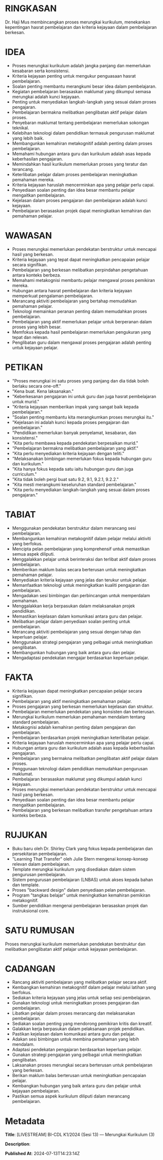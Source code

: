 # RINGKASAN
Dr. Haji Mus membincangkan proses merungkai kurikulum, menekankan kepentingan hasrat pembelajaran dan kriteria kejayaan dalam pembelajaran berkesan.

# IDEA
- Proses merungkai kurikulum adalah jangka panjang dan memerlukan kesabaran serta konsistensi.
- Kriteria kejayaan penting untuk mengukur penguasaan hasrat pembelajaran.
- Soalan penting membantu merangkumi besar idea dalam pembelajaran.
- Kegiatan pembelajaran berasaskan maklumat yang dikumpul semasa merungkai adalah kunci kejayaan.
- Penting untuk menyediakan langkah-langkah yang sesuai dalam proses pengajaran.
- Pembelajaran bermakna melibatkan penglibatan aktif pelajar dalam proses.
- Penyebaran maklumat tentang pembelajaran memerlukan sokongan teknikal.
- Kelebihan teknologi dalam pendidikan termasuk pengurusan maklumat yang lebih baik.
- Membangunkan kemahiran metakognitif adalah penting dalam proses pembelajaran.
- Memahami hubungan antara guru dan kurikulum adalah asas kepada keberhasilan pengajaran.
- Memindahkan hasil kurikulum memerlukan proses yang teratur dan terancang.
- Keterlibatan pelajar dalam proses pembelajaran meningkatkan pemahaman mereka.
- Kriteria kejayaan haruslah mencerminkan apa yang pelajar perlu capai.
- Penyediaan soalan penting dan idea besar membantu pelajar mengaitkan pembelajaran.
- Kejelasan dalam proses pengajaran dan pembelajaran adalah kunci kejayaan.
- Pembelajaran berasaskan projek dapat meningkatkan kemahiran dan pemahaman pelajar.

# WAWASAN
- Proses merungkai memerlukan pendekatan berstruktur untuk mencapai hasil yang berkesan.
- Kriteria kejayaan yang tepat dapat meningkatkan pencapaian pelajar secara signifikan.
- Pembelajaran yang berkesan melibatkan perpindahan pengetahuan antara konteks berbeza.
- Memahami metakognisi membantu pelajar mengawal proses pemikiran mereka.
- Hubungan antara hasrat pembelajaran dan kriteria kejayaan memperkuat pengalaman pembelajaran.
- Merancang aktiviti pembelajaran yang bertahap memudahkan pemahaman pelajar.
- Teknologi memainkan peranan penting dalam memudahkan proses pembelajaran.
- Pembelajaran yang aktif memerlukan pelajar untuk berperanan dalam proses yang lebih besar.
- Memfokus kepada hasil pembelajaran memerlukan pengukuran yang tepat dan relevan.
- Penglibatan guru dalam mengawal proses pengajaran adalah penting untuk kejayaan pelajar.

# PETIKAN
- "Proses merungkai ini satu proses yang panjang dan dia tidak boleh berlaku secara one-off."
- "Kena buat. Kena laksanakan."
- "Keberkesanan pengajaran ini untuk guru dan juga hasrat pembelajaran untuk murid."
- "Kriteria kejayaan memberikan impak yang sangat baik kepada pembelajaran."
- "Soalan penting membantu kita merangkumkan proses merungkai itu."
- "Kejelasan ini adalah kunci kepada proses pengajaran dan pembelajaran."
- "Pendidikan memerlukan banyak penyelamat, kesabaran, dan konsistensi."
- "Kita perlu membawa kepada pendekatan berpesaikan murid."
- "Pembelajaran bermakna melibatkan pembelajaran yang aktif."
- "Kita perlu menyediakan kriteria kejayaan dengan teliti."
- "Melaksanakan bimbingan memerlukan fokus kepada hubungan guru dan kurikulum."
- "Kita hanya fokus kepada satu iaitu hubungan guru dan juga curriculum."
- "Kita tidak boleh pergi buat satu 9.2, 9.1, 9.2.1, 9.2.2."
- "Kita mesti merangkumi keseluruhan standard pembelajaran."
- "Kita perlu menyediakan langkah-langkah yang sesuai dalam proses pengajaran."

# TABIAT
- Menggunakan pendekatan berstruktur dalam merancang sesi pembelajaran.
- Membangunkan kemahiran metakognitif dalam pelajar melalui aktiviti yang berfokus.
- Mencipta pelan pembelajaran yang komprehensif untuk memastikan semua aspek diliputi.
- Menggalakkan pelajar untuk berinteraksi dan terlibat aktif dalam proses pembelajaran.
- Memberikan maklum balas secara berterusan untuk meningkatkan pemahaman pelajar.
- Menyediakan kriteria kejayaan yang jelas dan terukur untuk pelajar.
- Memanfaatkan teknologi untuk meningkatkan kualiti pengajaran dan pembelajaran.
- Mengadakan sesi bimbingan dan perbincangan untuk memperdalam pemahaman.
- Menggalakkan kerja berpasukan dalam melaksanakan projek pendidikan.
- Memastikan kejelasan dalam komunikasi antara guru dan pelajar.
- Melibatkan pelajar dalam penyediaan soalan penting untuk pembelajaran.
- Merancang aktiviti pembelajaran yang sesuai dengan tahap dan keperluan pelajar.
- Menggunakan strategi pengajaran yang pelbagai untuk meningkatkan penglibatan.
- Membangunkan hubungan yang baik antara guru dan pelajar.
- Mengadaptasi pendekatan mengajar berdasarkan keperluan pelajar.

# FAKTA
- Kriteria kejayaan dapat meningkatkan pencapaian pelajar secara signifikan.
- Pembelajaran yang aktif meningkatkan pemahaman pelajar.
- Proses pengajaran yang berkesan memerlukan kejelasan dan struktur.
- Pembelajaran memerlukan pendekatan yang konsisten dan berterusan.
- Merungkai kurikulum memerlukan pemahaman mendalam tentang standard pembelajaran.
- Metakognisi adalah kemahiran penting dalam pengajaran dan pembelajaran.
- Pembelajaran berdasarkan projek meningkatkan keterlibatan pelajar.
- Kriteria kejayaan haruslah mencerminkan apa yang pelajar perlu capai.
- Hubungan antara guru dan kurikulum adalah asas kepada keberhasilan pengajaran.
- Pembelajaran yang bermakna melibatkan penglibatan aktif pelajar dalam proses.
- Penggunaan teknologi dalam pendidikan memudahkan pengurusan maklumat.
- Pembelajaran berasaskan maklumat yang dikumpul adalah kunci kejayaan.
- Proses merungkai memerlukan pendekatan berstruktur untuk mencapai hasil yang berkesan.
- Penyediaan soalan penting dan idea besar membantu pelajar mengaitkan pembelajaran.
- Pembelajaran yang berkesan melibatkan transfer pengetahuan antara konteks berbeza.

# RUJUKAN
- Buku baru oleh Dr. Shirley Clark yang fokus kepada pembelajaran dan persekitaran pembelajaran.
- "Learning That Transfer" oleh Julie Stern mengenai konsep-konsep relevan dalam pembelajaran.
- Template merungkai kurikulum yang disediakan dalam sistem pengurusan pembelajaran.
- Sistem pengurusan pembelajaran (LNBAS) untuk akses kepada bahan dan template.
- Proses "backward design" dalam penyediaan pelan pembelajaran.
- Program "tangkas belajar" untuk meningkatkan kemahiran pemikiran metakognitif.
- Sumber pendidikan mengenai pembelajaran berasaskan projek dan instruksional core.

# SATU RUMUSAN
Proses merungkai kurikulum memerlukan pendekatan berstruktur dan melibatkan penglibatan aktif pelajar untuk kejayaan pembelajaran.

# CADANGAN
- Rancang aktiviti pembelajaran yang melibatkan pelajar secara aktif.
- Kembangkan kemahiran metakognitif dalam pelajar melalui latihan yang berfokus.
- Sediakan kriteria kejayaan yang jelas untuk setiap sesi pembelajaran.
- Gunakan teknologi untuk meningkatkan proses pengajaran dan pembelajaran.
- Libatkan pelajar dalam proses merancang dan melaksanakan pembelajaran.
- Sediakan soalan penting yang mendorong pemikiran kritis dan kreatif.
- Galakkan kerja berpasukan dalam pelaksanaan projek pendidikan.
- Pastikan kejelasan dalam komunikasi antara guru dan pelajar.
- Adakan sesi bimbingan untuk membina pemahaman yang lebih mendalam.
- Adaptasi pendekatan pengajaran berdasarkan keperluan pelajar.
- Gunakan strategi pengajaran yang pelbagai untuk meningkatkan penglibatan.
- Laksanakan proses merungkai secara berterusan untuk pembelajaran yang berkesan.
- Berikan maklum balas berterusan untuk meningkatkan pencapaian pelajar.
- Kembangkan hubungan yang baik antara guru dan pelajar untuk kejayaan pembelajaran.
- Pastikan semua aspek kurikulum diliputi dalam merancang pembelajaran.

# Metadata
**Title**: [LIVESTREAM] BI-CDL K1/2024 (Sesi 13) — Merungkai Kurikulum (3)

**Description**: 

**Published At**: 2024-07-13T14:23:14Z
